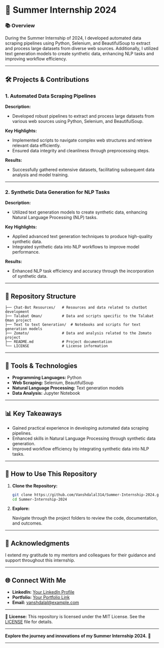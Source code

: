 # 🌟 Summer Internship 2024

### 📚 Overview

During the Summer Internship of 2024, I developed automated data scraping pipelines using Python, Selenium, and BeautifulSoup to extract and process large datasets from diverse web sources. Additionally, I utilized text generation models to create synthetic data, enhancing NLP tasks and improving workflow efficiency.

---

## 🛠️ Projects & Contributions

### 1. **Automated Data Scraping Pipelines**

**Description:**

- Developed robust pipelines to extract and process large datasets from various web sources using Python, Selenium, and BeautifulSoup.

**Key Highlights:**

- Implemented scripts to navigate complex web structures and retrieve relevant data efficiently.
- Ensured data integrity and cleanliness through preprocessing steps.

**Results:**

- Successfully gathered extensive datasets, facilitating subsequent data analysis and model training.

---

### 2. **Synthetic Data Generation for NLP Tasks**

**Description:**

- Utilized text generation models to create synthetic data, enhancing Natural Language Processing (NLP) tasks.

**Key Highlights:**

- Applied advanced text generation techniques to produce high-quality synthetic data.
- Integrated synthetic data into NLP workflows to improve model performance.

**Results:**

- Enhanced NLP task efficiency and accuracy through the incorporation of synthetic data.

---

## 📂 Repository Structure

```plaintext
├── Chat-Bot Resources/   # Resources and data related to chatbot development
├── Talabat Oman/         # Data and scripts specific to the Talabat Oman project
├── Text to text Generation/  # Notebooks and scripts for text generation models
├── Zomato/               # Data and analysis related to the Zomato project
├── README.md             # Project documentation
└── LICENSE               # License information
```

---

## 🔧 Tools & Technologies

- **Programming Languages:** Python
- **Web Scraping:** Selenium, BeautifulSoup
- **Natural Language Processing:** Text generation models
- **Data Analysis:** Jupyter Notebook

---

## 📊 Key Takeaways

- Gained practical experience in developing automated data scraping pipelines.
- Enhanced skills in Natural Language Processing through synthetic data generation.
- Improved workflow efficiency by integrating synthetic data into NLP tasks.

---

## 📌 How to Use This Repository

1. **Clone the Repository:**

   ```bash
   git clone https://github.com/Vanshdalal314/Summer-Internship-2024.git
   cd Summer-Internship-2024
   ```

2. **Explore:**

   Navigate through the project folders to review the code, documentation, and outcomes.

---

## 🤝 Acknowledgments

I extend my gratitude to my mentors and colleagues for their guidance and support throughout this internship.

---

## 🌐 Connect With Me

- **LinkedIn:** [Your LinkedIn Profile](#)
- **Portfolio:** [Your Portfolio Link](#)
- **Email:** vanshdalal@example.com

---

📌 **License:** This repository is licensed under the MIT License. See the [LICENSE](LICENSE) file for details.

---

**Explore the journey and innovations of my Summer Internship 2024.** 🌟

--- 
